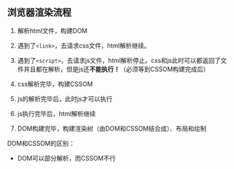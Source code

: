 ## 浏览器渲染流程

1. 解析html文件，构建DOM

2. 遇到了`<link>`，去请求css文件，html解析继续。

3. 遇到了`<script>`，去请求js文件，html解析停止。css和js此时可以都返回了文件并且都在解析，但是js还**不能执行！**（必须等到CSSOM构建完成后）

4. css解析完毕，构建CSSOM

5. js的解析完毕后，此时js才可以执行

6. js执行完毕后，html解析继续 

7. DOM构建完毕，构建渲染树（由DOM和CSSOM结合成）、布局和绘制

DOM和CSSOM的区别：

- DOM可以部分解析，而CSSOM不行

<img title="" src="file:///C:/Users/Crazy_pea/AppData/Roaming/marktext/images/2022-12-22-00-21-48-image.png" alt="" data-align="center">

## <script async>和<script defer>

    浏览器在解析html时，若是遇到了普通的`<script>`标签，就会停下来等待js文件传输**并**执行。若网络情况和js文件较大，用户会出现长时间白屏

async：

    当浏览器遇到`<script async>`时，js文件的传输并不会使html解析停下来。但如果在请求完毕会执行js代码，也就是说如果html解析此时依然没有结束，那就会阻塞html解析。**加载不阻塞，执行阻塞解析html**

defer：

    当浏览器遇到`<script defer>`时，也会进行网络请求js文件，这时不会阻塞html解析。当js文件请求完毕后，不会立马加载，而是等待html解析后，再去执行js。

## 回流与重绘

    简单来说，二者的产生与是否改变页面元素的**几何参数**有关。

回流：

    当元素的几何参数发生了变化，例如用js控制了某一元素的width或position等，浏览器需要重新计算元素的几何位置，重新构建渲染树、布局和绘制

重绘：

    当元素的几何参数没有修改，而是修改了如color、background-color、visiable等，浏览器不需要重新计算，只需重新绘制发生改变的元素即可

除修改CSS外会发生回流的场景：

- 页面首页渲染

- 浏览器窗口大小发生变化

- 内容变换

- 添加或者删除节点

- 激活CSS伪类

- clinentWidth等

### 注意

脱离了文档流的元素，即使发生例如使用`position: absolute`脱离了文档流，那么改变其`top`等位置不会引起页面的回流，不过会引起它及其子元素的重排（可以理解为它自己的回流）
